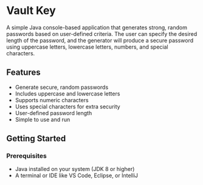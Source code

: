 # Vault Key

A simple Java console-based application that generates strong, random passwords based on user-defined criteria. The user can specify the desired length of the password, and the generator will produce a secure password using uppercase letters, lowercase letters, numbers, and special characters.


## Features

- Generate secure, random passwords
- Includes uppercase and lowercase letters
- Supports numeric characters
- Uses special characters for extra security
- User-defined password length
- Simple to use and run


## Getting Started

### Prerequisites

- Java installed on your system (JDK 8 or higher)
- A terminal or IDE like VS Code, Eclipse, or IntelliJ
